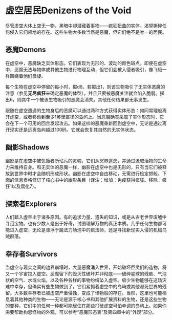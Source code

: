 # 虚空居民Denizens of the Void

尽管虚空大体上空无一物，黑暗中却潜藏着事物——疯狂扭曲的实体，渴望撕碎任何侵入它们领地的存在。这些生物大多数当然是恶魔，但它们绝不是唯一的居民。

## 恶魔Demons

在虚空中，恶魔缺乏实体形态。它们表现为无形的、波动的颜色斑点。即便在虚空中，恶魔无法与物体或其他生物进行物理互动，但它们会被入侵者吸引，像飞蛾一样围绕着他们盘旋。

每个生物在虚空中停留的每小时，掷d6。若掷出1，则该生物吸引了无实体恶魔的注意（参见**无尽疯狂**来确定恶魔的体型），并且只要被恶魔关注就会陷入脆弱。掷出6，则其中一个被该生物吸引的恶魔会消失。其他任何结果都无事发生。

跟随在虚空遭遇的生物身后的恶魔可以通过两种方式获得实体形态：如同常理般离开虚空，或者移动到至少1英里直径的岛屿上。当恶魔确实采取了实体形态时，它会在下一个可用的回合发起攻击。如果这样的恶魔重新回到虚空中，无论是通过离开现实还是远离岛屿超过100码，它就会恢复其自然的无实体状态。

## 幽影Shadows

幽影是在虚空中被饥饿者所玷污的灵魂，它们从冥界逃逸，并通过汲取活物的生命力来维持自身。和无实体的恶魔一样，幽影在虚空中也是无形的，只有当它们被释放到世界中时才会随机形成形状。幽影在虚空中自由移动，无需进行检定掷骰。下面的信息表格修订了核心书中的幽影条目（译注：增加：免疫获得疯狂。移除：疯狂1以及腐化7）。

## 探索者Explorers 

人们踏入虚空出于诸多原因。有的追求力量、遗失的知识，或是从古老世界废墟中寻觅宝物。也有少数人是出于好奇，试图理解万物的真正本质。几乎任何生物都可能进入虚空，无论是漂浮于魔法力场泡中的疯法师，还是寻找新现实入侵的机械乌贼群落。  

## 幸存者Survivors 

当虚空与现实之间的边界崩塌时，大量恶魔涌入世界，开始破坏巨灵们的造物，将又一个宇宙拉入虚空。恶魔留下的毁灭性破坏并非彻底——破碎星球的残骸、气泡状的空气、水或火焰，以及各种各样的事物纷纷坠入虚空。极少生物能够在这场灾难中幸存，但确实有些生物做到了，它们紧抓着虚空中的岛屿或其他濒死世界的残留。大多数幸存者已被虚空严重侵蚀，变成了怪物般的存在。当然，这里也可能栖息着其他种类的生物——无论是源于核心书和其他扩展资料的生物，还是这些生物的变种，它们中的任何一种都可能居住在那些打破虚空可怕单调的岛屿上。如果你需要帮助构思怪物的外观，可以参考“恶魔形态表”及第四章中的“外观”部分。

